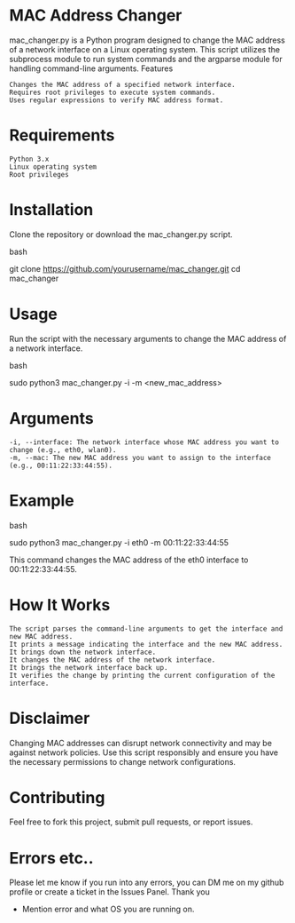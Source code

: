 # MAC Address Changer

mac_changer.py is a Python program designed to change the MAC address of a network interface on a Linux operating system. This script utilizes the subprocess module to run system commands and the argparse module for handling command-line arguments.
Features

    Changes the MAC address of a specified network interface.
    Requires root privileges to execute system commands.
    Uses regular expressions to verify MAC address format.

# Requirements

    Python 3.x
    Linux operating system
    Root privileges

# Installation

Clone the repository or download the mac_changer.py script.

bash

git clone https://github.com/yourusername/mac_changer.git
cd mac_changer

# Usage

Run the script with the necessary arguments to change the MAC address of a network interface.

bash

sudo python3 mac_changer.py -i <interface> -m <new_mac_address>

# Arguments

    -i, --interface: The network interface whose MAC address you want to change (e.g., eth0, wlan0).
    -m, --mac: The new MAC address you want to assign to the interface (e.g., 00:11:22:33:44:55).

# Example

bash

sudo python3 mac_changer.py -i eth0 -m 00:11:22:33:44:55

This command changes the MAC address of the eth0 interface to 00:11:22:33:44:55.
# How It Works

    The script parses the command-line arguments to get the interface and new MAC address.
    It prints a message indicating the interface and the new MAC address.
    It brings down the network interface.
    It changes the MAC address of the network interface.
    It brings the network interface back up.
    It verifies the change by printing the current configuration of the interface.

# Disclaimer

Changing MAC addresses can disrupt network connectivity and may be against network policies. Use this script responsibly and ensure you have the necessary permissions to change network configurations.

# Contributing

Feel free to fork this project, submit pull requests, or report issues.

# Errors etc..

Please let me know if you run into any errors, you can DM me on my github profile or create a ticket in the Issues Panel. Thank you
- Mention error and what OS you are running on.
